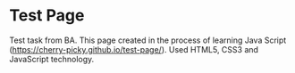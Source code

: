 # Test Page

Test task from BA. This page created in the process of learning Java Script (https://cherry-picky.github.io/test-page/). 
Used HTML5, CSS3 and JavaScript technology.
